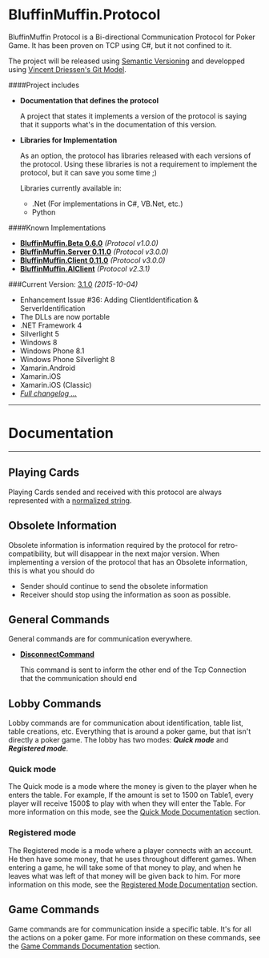 # BluffinMuffin.Protocol

BluffinMuffin Protocol is a Bi-directional Communication Protocol for Poker Game. It has been proven on TCP using C#, but it not confined to it.

The project will be released using [Semantic Versioning](http://semver.org) and developped using [Vincent Driessen's Git Model](http://nvie.com/posts/a-successful-git-branching-model/).

####Project includes
 * **Documentation that defines the protocol**

   A project that states it implements a version of the protocol is saying that it supports what's in the documentation of this version.
   
 * **Libraries for Implementation**

   As an option, the protocol has libraries released with each versions of the protocol. Using these libraries is not a requirement to implement the protocol, but it can save you some time ;)
   
   Libraries currently available in:
    * .Net (For implementations in C#, VB.Net, etc.)
    * Python
    
####Known Implementations
 * **[BluffinMuffin.Beta 0.6.0](http://ericmas001.github.io/BluffinMuffin.Beta)** *(Protocol v1.0.0)*
 * **[BluffinMuffin.Server 0.11.0](http://ericmas001.github.io/BluffinMuffin.Server)** *(Protocol v3.0.0)*
 * **[BluffinMuffin.Client 0.11.0](http://ericmas001.github.io/BluffinMuffin.Client)** *(Protocol v3.0.0)*
 * **[BluffinMuffin.AIClient](https://github.com/mgermain/BluffinMuffin.AIClient)** *(Protocol v2.3.1)*

 

###Current Version: [3.1.0](https://github.com/Ericmas001/BluffinMuffin.Protocol/releases/tag/v3.1.0) *(2015-10-04)*
 * Enhancement Issue #36: Adding ClientIdentification & ServerIdentification
 * The DLLs are now portable
  * .NET Framework 4
  * Silverlight 5
  * Windows 8
  * Windows Phone 8.1
  * Windows Phone Silverlight 8
  * Xamarin.Android
  * Xamarin.iOS
  * Xamarin.iOS (Classic)
 * *[Full changelog ...](https://github.com/Ericmas001/BluffinMuffin.Protocol/blob/master/CHANGELOG.md)*


----
# Documentation
----

## Playing Cards
Playing Cards sended and received with this protocol are always represented with a [normalized string](https://github.com/Ericmas001/BluffinMuffin.Protocol/blob/develop/Documentation/PlayingCard.md).

## Obsolete Information
Obsolete information is information required by the protocol for retro-compatibility, but will disappear in the next major version.
When implementing a version of the protocol that has an Obsolete information, this is what you should do
 * Sender should continue to send the obsolete information
 * Receiver should stop using the information as soon as possible.

## General Commands
General commands are for communication everywhere.

 * **[DisconnectCommand](https://github.com/Ericmas001/BluffinMuffin.Protocol/blob/develop/Documentation/BluffinMuffin.Protocol.DisconnectCommand.md)** 

   This command is sent to inform the other end of the Tcp Connection that the communication should end

## Lobby Commands
Lobby commands are for communication about identification, table list, table creations, etc. Everything that is around a poker game, but that isn't directly a poker game.
The lobby has two modes: ***Quick mode*** and ***Registered mode***. 

### Quick mode
The Quick mode is a mode where the money is given to the player when he enters the table. For example, If the amount is set to 1500 on Table1, every player will receive 1500$ to play with when they will enter the Table.
For more information on this mode, see the [Quick Mode Documentation](https://github.com/Ericmas001/BluffinMuffin.Protocol/blob/develop/Documentation/LobbyQuickMode.md) section.

### Registered mode
The Registered mode is a mode where a player connects with an account. He then have some money, that he uses throughout different games. When entering a game, he will take some of that money to play, and when he leaves what was left of that money will be given back to him.
For more information on this mode, see the [Registered Mode Documentation](https://github.com/Ericmas001/BluffinMuffin.Protocol/blob/develop/Documentation/LobbyRegisteredMode.md) section.

## Game Commands
Game commands are for communication inside a specific table. It's for all the actions on a poker game.
For more information on these commands, see the [Game Commands Documentation](https://github.com/Ericmas001/BluffinMuffin.Protocol/blob/develop/Documentation/Game.md) section.
